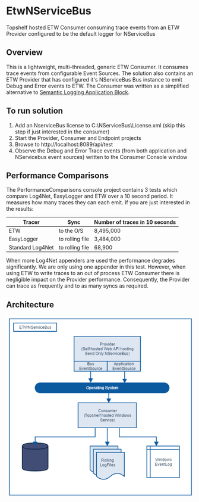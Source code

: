 # EtwNServiceBus

Topshelf hosted ETW Consumer consuming trace events from an ETW Provider configured to be the default logger for NServiceBus

## Overview

This is a lightweight, multi-threaded, generic ETW Consumer. It consumes trace events from configurable Event Sources. The solution also contains an ETW Provider that has configured it's NServiceBus Bus instance to emit Debug and Error events to ETW.
The Consumer was written as a simplified alternative to [Semantic Logging Application Block](https://msdn.microsoft.com/en-us/library/dn440729(v=pandp.60).aspx).

## To run solution

1. Add an NserviceBus license to C:\NServiceBus\License.xml (skip this step if just interested in the consumer)
2. Start the Provider, Consumer and Endpoint projects
3. Browse to http://localhost:8089/api/test
4. Observe the Debug and Error Trace events (from both application and NServicebus event sources) written to the Consumer Console window

## Performance Comparisons

The PerformanceComparisons console project contains 3 tests which compare Log4Net, EasyLogger and ETW over a 10 second period.  It measures how many traces they can each emit.  If you are just interested in the results:

| Tracer            | Sync             | Number of traces in 10 seconds  |
| ----------------- | ---------------- | ------------------------------- |
| ETW               | to the O/S       | 8,495,000                       |
| EasyLogger        | to rolling file  | 3,484,000                       |
| Standard Log4Net  | to rolling file  |    68,900                       |                                  |

When more Log4Net appenders are used the performance degrades significantly. We are only using one appender in this test. However, when using ETW to write traces to an out of process ETW Consumer there is negligible impact on the Provider performance. Consequently, the Provider can trace as frequently and to as many syncs as required.

## Architecture

![Image of Architecture](https://github.com/seantarogers/EtwNServiceBus/blob/master/EtwNServiceBusOverview.png)
